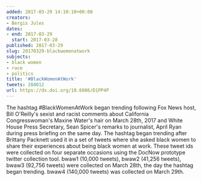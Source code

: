 ```yaml
---
added: 2017-03-29 14:10:10+00:00
creators:
- Bergis Jules
dates:
- end: 2017-03-29
  start: 2017-03-28
published: 2017-03-29
slug: 20170329-blackwomenatwork
subjects:
- black women
- race
- politics
title: '#BlackWomenAtWork'
tweets: 284012
url: https://dx.doi.org/10.6086/D1PP4P
---
```


The hashtag #BlackWomenAtWork began trending following Fox News host, Bill O'Reilly's sexist and racist comments about California Congresswoman's Maxine Water's hair on March 28th, 2017 and White House Press Secretary, Sean Spicer's remarks to journalist, April Ryan during press briefing on the same day. The hashtag began trending after Brittany Packnett used it in a set of tweets where she asked black women to share their experiences about being black women at work. These tweet ids were collected on four separate occasions using the DocNow prototype twitter collection tool. bwaw1 (10,000 tweets), bwaw2 (41,256 tweets), bwaw3 (92,756 tweets) were collected on March 28th, the day the hashtag began trending. bwaw4 (140,000 tweets) was collected on March 29th.
